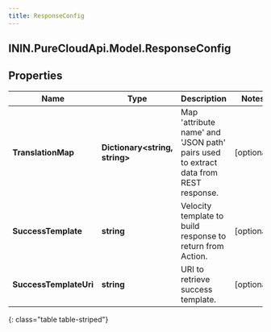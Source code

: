 ```yaml
---
title: ResponseConfig
---
```

## ININ.PureCloudApi.Model.ResponseConfig

## Properties

|Name | Type | Description | Notes|
|------------ | ------------- | ------------- | -------------|
| **TranslationMap** | **Dictionary&lt;string, string&gt;** | Map &#39;attribute name&#39; and &#39;JSON path&#39; pairs used to extract data from REST response. | [optional] |
| **SuccessTemplate** | **string** | Velocity template to build response to return from Action. | [optional] |
| **SuccessTemplateUri** | **string** | URI to retrieve success template. | [optional] |
{: class="table table-striped"}


